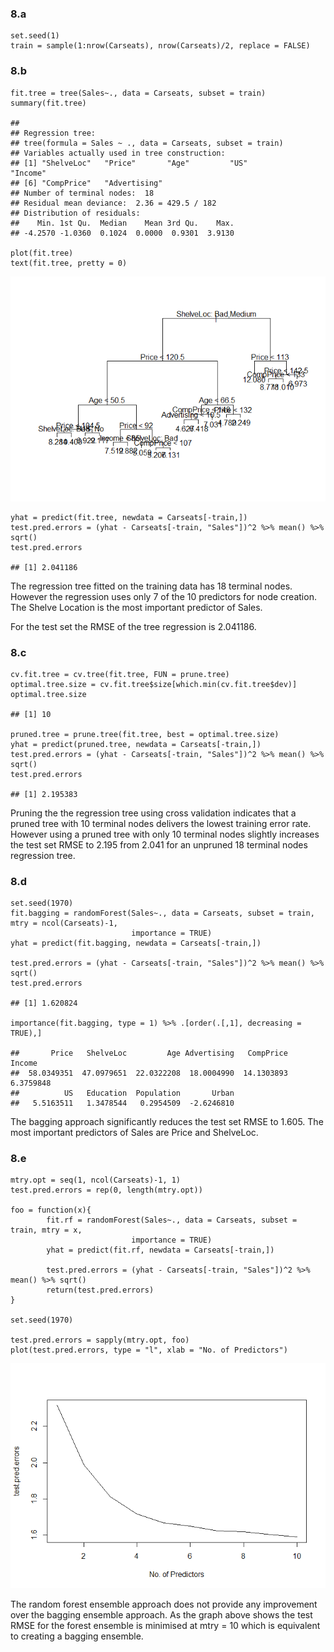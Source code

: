 ### 8.a

    set.seed(1)
    train = sample(1:nrow(Carseats), nrow(Carseats)/2, replace = FALSE)

### 8.b

    fit.tree = tree(Sales~., data = Carseats, subset = train)
    summary(fit.tree)

    ## 
    ## Regression tree:
    ## tree(formula = Sales ~ ., data = Carseats, subset = train)
    ## Variables actually used in tree construction:
    ## [1] "ShelveLoc"   "Price"       "Age"         "US"          "Income"     
    ## [6] "CompPrice"   "Advertising"
    ## Number of terminal nodes:  18 
    ## Residual mean deviance:  2.36 = 429.5 / 182 
    ## Distribution of residuals:
    ##    Min. 1st Qu.  Median    Mean 3rd Qu.    Max. 
    ## -4.2570 -1.0360  0.1024  0.0000  0.9301  3.9130

    plot(fit.tree)
    text(fit.tree, pretty = 0)

![](Q8-Solution_files/figure-markdown_strict/7-b-1.png)

    yhat = predict(fit.tree, newdata = Carseats[-train,])
    test.pred.errors = (yhat - Carseats[-train, "Sales"])^2 %>% mean() %>% sqrt()
    test.pred.errors

    ## [1] 2.041186

The regression tree fitted on the training data has 18 terminal nodes.
However the regression uses only 7 of the 10 predictors for node
creation. The Shelve Location is the most important predictor of Sales.

For the test set the RMSE of the tree regression is 2.041186.

### 8.c

    cv.fit.tree = cv.tree(fit.tree, FUN = prune.tree)
    optimal.tree.size = cv.fit.tree$size[which.min(cv.fit.tree$dev)]
    optimal.tree.size

    ## [1] 10

    pruned.tree = prune.tree(fit.tree, best = optimal.tree.size)
    yhat = predict(pruned.tree, newdata = Carseats[-train,])
    test.pred.errors = (yhat - Carseats[-train, "Sales"])^2 %>% mean() %>% sqrt()
    test.pred.errors

    ## [1] 2.195383

Pruning the the regression tree using cross validation indicates that a
pruned tree with 10 terminal nodes delivers the lowest training error
rate. However using a pruned tree with only 10 terminal nodes slightly
increases the test set RMSE to 2.195 from 2.041 for an unpruned 18
terminal nodes regression tree.

### 8.d

    set.seed(1970)
    fit.bagging = randomForest(Sales~., data = Carseats, subset = train, mtry = ncol(Carseats)-1,
                               importance = TRUE)
    yhat = predict(fit.bagging, newdata = Carseats[-train,])

    test.pred.errors = (yhat - Carseats[-train, "Sales"])^2 %>% mean() %>% sqrt()
    test.pred.errors

    ## [1] 1.620824

    importance(fit.bagging, type = 1) %>% .[order(.[,1], decreasing = TRUE),]

    ##       Price   ShelveLoc         Age Advertising   CompPrice      Income 
    ##  58.0349351  47.0979651  22.0322208  18.0004990  14.1303893   6.3759848 
    ##          US   Education  Population       Urban 
    ##   5.5163511   1.3478544   0.2954509  -2.6246810

The bagging approach significantly reduces the test set RMSE to 1.605.
The most important predictors of Sales are Price and ShelveLoc.

### 8.e

    mtry.opt = seq(1, ncol(Carseats)-1, 1)
    test.pred.errors = rep(0, length(mtry.opt))

    foo = function(x){
            fit.rf = randomForest(Sales~., data = Carseats, subset = train, mtry = x,
                               importance = TRUE)
            yhat = predict(fit.rf, newdata = Carseats[-train,])

            test.pred.errors = (yhat - Carseats[-train, "Sales"])^2 %>% mean() %>% sqrt()
            return(test.pred.errors)
    }

    set.seed(1970)

    test.pred.errors = sapply(mtry.opt, foo)
    plot(test.pred.errors, type = "l", xlab = "No. of Predictors")

![](Q8-Solution_files/figure-markdown_strict/8-e-1.png)

The random forest ensemble approach does not provide any improvement
over the bagging ensemble approach. As the graph above shows the test
RMSE for the forest ensemble is minimised at mtry = 10 which is
equivalent to creating a bagging ensemble.
